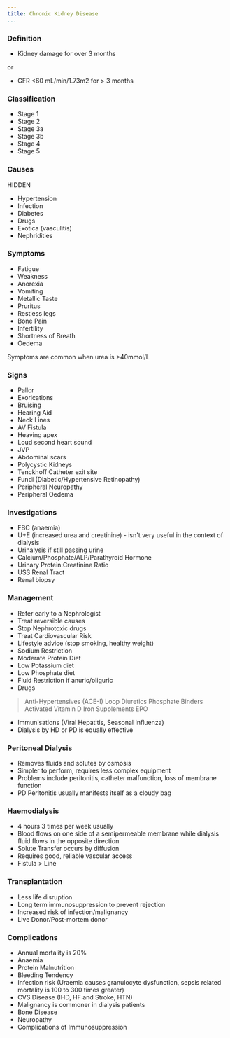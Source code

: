 ```yaml
---
title: Chronic Kidney Disease
...
```


### Definition

- Kidney damage for over 3 months

or

- GFR <60 mL/min/1.73m2  for > 3 months

### Classification

- Stage 1
- Stage 2
- Stage 3a
- Stage 3b
- Stage 4
- Stage 5

### Causes

HIDDEN

- Hypertension
- Infection
- Diabetes
- Drugs
- Exotica (vasculitis)
- Nephridities

### Symptoms

- Fatigue
- Weakness
- Anorexia
- Vomiting
- Metallic Taste
- Pruritus
- Restless legs
- Bone Pain
- Infertility
- Shortness of Breath
- Oedema


Symptoms are common when urea is >40mmol/L

### Signs

- Pallor
- Exorications
- Bruising
- Hearing Aid
- Neck Lines
- AV Fistula
- Heaving apex
- Loud second heart sound
- JVP
- Abdominal scars
- Polycystic Kidneys
- Tenckhoff Catheter exit site
- Fundi (Diabetic/Hypertensive Retinopathy)
- Peripheral Neuropathy
- Peripheral Oedema

### Investigations

- FBC (anaemia)
- U+E (increased urea and creatinine) - isn't very useful in the context of dialysis
- Urinalysis if still passing urine
- Calcium/Phosphate/ALP/Parathyroid Hormone
- Urinary Protein:Creatinine Ratio
- USS Renal Tract
- Renal biopsy

### Management

- Refer early to a Nephrologist
- Treat reversible causes
- Stop Nephrotoxic drugs
- Treat Cardiovascular Risk
- Lifestyle advice (stop smoking, healthy weight)
- Sodium Restriction
- Moderate Protein Diet
- Low Potassium diet
- Low Phosphate diet
- Fluid Restriction if anuric/oliguric
- Drugs

> Anti-Hypertensives (ACE-I)
> Loop Diuretics
> Phosphate Binders
> Activated Vitamin D
> Iron Supplements
> EPO

- Immunisations (Viral Hepatitis, Seasonal Influenza)
- Dialysis by HD or PD is equally effective

### Peritoneal Dialysis

- Removes fluids and solutes by osmosis
- Simpler to perform, requires less complex equipment
- Problems include peritonitis, catheter malfunction, loss of membrane function
- PD Peritonitis usually manifests itself as a cloudy bag

### Haemodialysis

- 4 hours 3 times per week usually
- Blood flows on one side of a semipermeable membrane while dialysis fluid flows in the opposite direction
- Solute Transfer occurs by diffusion
- Requires good, reliable vascular access
- Fistula > Line

### Transplantation

- Less life disruption
- Long term immunosuppression to prevent rejection
- Increased risk of infection/malignancy
- Live Donor/Post-mortem donor

### Complications

- Annual mortality is 20%
- Anaemia
- Protein Malnutrition
- Bleeding Tendency
- Infection risk (Uraemia causes granulocyte dysfunction, sepsis related mortality is 100 to 300 times greater)
- CVS Disease (IHD, HF and Stroke, HTN)
- Malignancy is commoner in dialysis patients
- Bone Disease
- Neuropathy
- Complications of Immunosuppression
